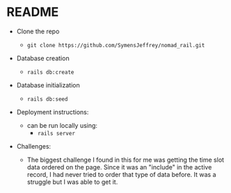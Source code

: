 # README

* Clone the repo
  - `git clone https://github.com/SymensJeffrey/nomad_rail.git`
* Database creation
  - `rails db:create`

* Database initialization
  - `rails db:seed`

* Deployment instructions:
  - can be run locally using:
    - `rails server`

* Challenges: 
  - The biggest challenge I found in this for me was getting the time slot data ordered on the page. Since it was an "include" in the active record, I had never tried to order that type of data before. It was a struggle but I was able to get it.
